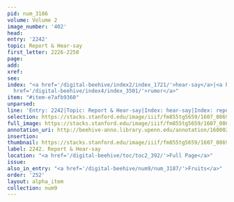 ```yaml
---
pid: num_3186
volume: Volume 2
image_number: '402'
head:
entry: '2242'
topic: Report & Hear-say
first_letter: 2226-2250
page:
add:
xref:
see:
index: "<a href='/digital-beehive/index2/index_1721/'>hear-say</a>|<a href='/digital-beehive/index4/index_3382/'>report</a>|<a
  href='/digital-beehive/index4/index_3501/'>rumor</a>"
item: "#item-e7afb9360"
unparsed:
line: 'Entry: 2242|Topic: Report & Hear-say|Index: hear-say|Index: report|Index: rumor|#item-e7afb9360'
selection: https://stacks.stanford.edu/image/iiif/fm855tg5659/1607_0869/858,1009,2778,617/full/0/default.jpg
full_image: https://stacks.stanford.edu/image/iiif/fm855tg5659/1607_0869/full/full/0/default.jpg
annotation_uri: http://beehive-anno.library.upenn.edu/annotation/1680020287822
insertion:
thumbnail: https://stacks.stanford.edu/image/iiif/fm855tg5659/1607_0869/858,1009,600,180/250,/0/default.jpg
label: 2242. Report & Hear-say
location: "<a href='/digital-beehive/toc/toc2_392/'>Full Page</a>"
issue:
also_in_entry: "<a href='/digital-beehive/num9/num_3187/'>Fruits</a>"
order: '252'
layout: alpha_item
collection: num9
---
```

